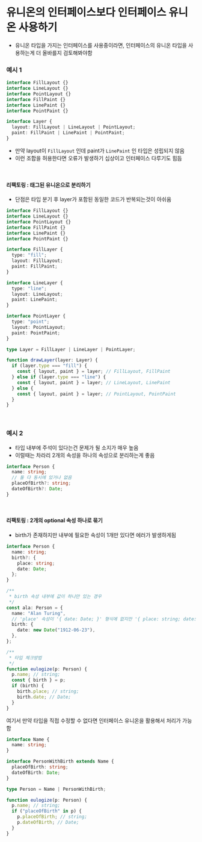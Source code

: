 # 유니온의 인터페이스보다 인터페이스 유니온 사용하기

- 유니온 타입을 가지는 인터페이스를 사용중이라면, 인터페이스의 유니온 타입을 사용하는게 더 올바를지 검토해봐야함

### 예시 1

```ts
interface FillLayout {}
interface LineLayout {}
interface PointLayout {}
interface FillPaint {}
interface LinePaint {}
interface PointPaint {}

interface Layer {
  layout: FillLayout | LineLayout | PointLayout;
  paint: FillPaint | LinePaint | PointPaint;
}
```

- 만약 layout이 `FillLayout` 인데 paint가 `LinePaint` 인 타입은 성립되지 않음
- 이런 조합을 허용한다면 오류가 발생하기 십상이고 인터페이스 다루기도 힘듬

<br/>

#### 리팩토링 : 태그된 유니온으로 분리하기

- 단점은 타입 분기 후 layer가 포함된 동일한 코드가 반복되는것이 아쉬움

```ts
interface FillLayout {}
interface LineLayout {}
interface PointLayout {}
interface FillPaint {}
interface LinePaint {}
interface PointPaint {}

interface FillLayer {
  type: "fill";
  layout: FillLayout;
  paint: FillPaint;
}

interface LineLayer {
  type: "line";
  layout: LineLayout;
  paint: LinePaint;
}

interface PointLayer {
  type: "point";
  layout: PointLayout;
  paint: PointPaint;
}

type Layer = FillLayer | LineLayer | PointLayer;

function drawLayer(layer: Layer) {
  if (layer.type === "fill") {
    const { layout, paint } = layer; // FillLayout, FillPaint
  } else if (layer.type === "line") {
    const { layout, paint } = layer; // LineLayout, LinePaint
  } else {
    const { layout, paint } = layer; // PointLayout, PointPaint
  }
}
```

<br/>

### 예시 2

- 타입 내부에 주석이 있다는건 문제가 될 소지가 매우 높음
- 이럴때는 차라리 2개의 속성을 하나의 속성으로 분리하는게 좋음

```ts
interface Person {
  name: string;
  // 둘 다 동시에 있거나 없음
  placeOfBirth?: string;
  dateOfBirth?: Date;
}
```

<br/>

#### 리팩토링 : 2개의 optional 속성 하나로 묶기

- birth가 존재하지만 내부에 필요한 속성이 1개만 있다면 에러가 발생하게됨

```ts
interface Person {
  name: string;
  birth?: {
    place: string;
    date: Date;
  };
}

/**
 * birth 속성 내부에 값이 하나만 있는 경우
 */
const ala: Person = {
  name: "Alan Turing",
  // 'place' 속성이 '{ date: Date; }' 형식에 없지만 '{ place: string; date: Date; }' 형식에서 필수입니다.
  birth: {
    date: new Date("1912-06-23"),
  },
};

/**
 * 타입 체크방법
 */
function eulogize(p: Person) {
  p.name; // string;
  const { birth } = p;
  if (birth) {
    birth.place; // string;
    birth.date; // Date;
  }
}
```

여기서 만약 타입을 직접 수정할 수 없다면 인터페이스 유니온을 활용해서 처리가 가능함

```ts
interface Name {
  name: string;
}

interface PersonWithBirth extends Name {
  placeOfBirth: string;
  dateOfBirth: Date;
}

type Person = Name | PersonWithBirth;

function eulogize(p: Person) {
  p.name; // string;
  if ("placeOfBirth" in p) {
    p.placeOfBirth; // string;
    p.dateOfBirth; // Date;
  }
}
```
